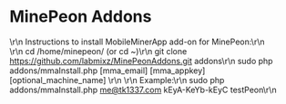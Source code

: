 MinePeon Addons
==============
\r\n
Instructions to install MobileMinerApp add-on for MinePeon:\r\n\
\r\n
cd /home/minepeon/ (or cd ~)\r\n
git clone https://github.com/labmixz/MinePeonAddons.git addons\r\n
sudo php addons/mmaInstall.php [mma_email] [mma_appkey] [optional_machine_name] \r\n
\r\n
Example:\r\n
sudo php addons/mmaInstall.php me@tk1337.com kEyA-KeYb-kEyC testPeon\r\n
